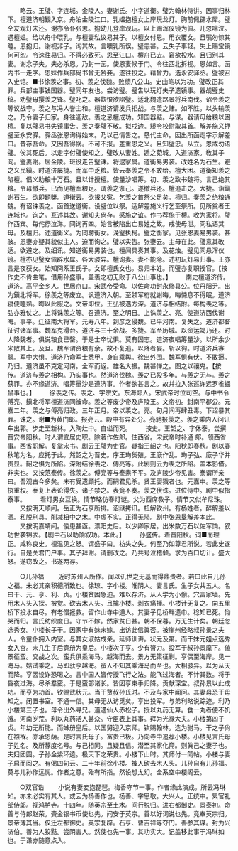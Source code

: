 <!-- { "loadSidebar": true } -->
　　略云。王璧、字连城。金陵人。妻谢氏。小字道衡。璧为翰林侍讲。因事归林下。檀道济朝觐入京。舟泊金陵江口。乳媪抱檀女上岸玩龙灯。胸前佩辟水犀。璧仝友观灯未还。谢亦令仆张恩。抱幼儿登岸观玩。以上赐浑仪镜为佩。儿忽啼泣。遇檀媪。给以舟中喂乳。与檀妻私议易其子。以檀女付恩。用衣覆女。且嘱勿惊其睡。恩抱归。谢视非子。询其故。言喂乳所误。璧恚甚。云失子事轻。失上赐宝镜何可恕。令速往易归。不得必致死。恩至江口。檀舟已去。窘欲投水。且归别其妻。谢念子失。夫必杀恩。乃封一函。使恩妻候于门。令往西北拆视。恩如言。函内书一走字。恩妹作兵部尙书曾无咎妾。遂往投之。藉曾力。选永安驿丞。璧被召入史馆。■书徐羡之事。初、羡之伐魏。败绩八公山。史曲笔以为功。璧改正其罪。兵部主事钱国器。璧同年友也。尝访璧。璧吿以玩灯失子遗镜事。器觇璧史稿。劝璧毋撄羡之锋。璧叱之。器飮恨欲陷璧。适北魏遣路景将兵南伐。诏令羡之等议战守。羡之与冯人誉主和。檀道济请发兵拒战。与羡之赌。如不胜。以头输羡之。乃令妻子归家。身往迎敌。羡之忌檀成功。知国器黠。与谋。器请毋给粮以困檀。复以璧易书失镜事吿。羡之奏璧不敬。拟戍边。矫令校尉取其首。解差施义押璧至永安驿。驿丞张恩询得始末。乃以己情吿之。恳代主命。因出所函走字示解差曰。昔存吾命。又因吾得祸。不可不报。差重恩之义。且知璧忠。从立。恩戒勿语璧。俟其死后。以走字付璧使知之。璧改从妻姓。遁之菀城。入道济家。敎其子冏。璧妻谢。居金陵。班役走吿璧诛。将逮家属。道衡易男装。改姓名为石生。避之义民鎭。时道济屡捷。而军中乏粮。皆云奉羡之令不敢给。檀大困。道衡知羡之陷檀。倡义助粮十万石。且以计授檀。使量沙唱筹。初、羡之致书魏将。言己绝其粮。令毋撤兵。已而见檀军粮足。谓羡之诳己。遂撤兵还。檀追击之。大捷。诣鎭谢石生。欲即题奬。道衡云。欲报父寃。乞羡之首祭父足矣。檀归。奏羡之绝粮通魏。有诏诛羡之。函首送道衡。设璧位以祭。适解差施义行乞至祭所。见所奠者王连城也。询之。互述其故。谢知夫尙存。感施之谊。作书荐施于檀。收为家将。璧作西宾。每侘傺泣涕。冏询再四。始言被陷出亡易姓之故。戒使毋泄。冏私语其母。及檀归。述道衡义。为冏聘衡女。浼璧执柯。璧之衡家。见张恩妻易男装。甚骇。恩妻亦疑其貌似主人。迫而询之。璧以实吿。张妻云。主母在此。璧意其改适。欲避之。及细讯。知道衡易男装也。檀闻具奏其事。及花烛。璧见冏悬浑仪镜。檀亦见璧女佩辟水犀。各大骇异。檀询妻。妻不能隐。述初玩灯易归事。王亦言是夜获女。始知冏系王氏子。女即檀氏女也。易归本姓。而璧亦复职授官。【按作史不肯曲笔。借用孙盛事。盖羡之初无败于八公山事也。】 
　　南史檀道济传。道济。高平金乡人。世居京口。宋武帝受命。以佐命功封永修县公。位丹阳尹。出为鎭北将军。徐羡之等废立。讽道济入朝。至领军府就谢晦。晦悚息不得眠。道济寝便睡熟。晦以此服之。文帝即位。王弘被遇方深。道济与相结附。每构羡之等。弘亦雅仗之。上将诛羡之等。召道济。至之明日。上诛羡之、亮。使道济西伐谢晦。事平。迁征南大将军。元寿八年。到彦之侵魏。已平河南。复失之。道济都督征讨诸军事。魏军克滑台。道济与三十余战。多捷。军至历城。以资运竭乃还。时人降魏者。俱说粮食已罄。于是士卒忧惧。莫有固志。道济夜唱筹量沙。以所余少米散其上。及旦。魏军谓资粮有余。故不复追。以降者妄。斩以徇。时道济兵寡弱。军中大惧。道济乃命军士悉甲。身自乘舆。徐出外围。魏军惧有伏。不敢逼。乃归。道济虽不克定河南。全军而返。雄名大振。魏甚惮之。图之以禳鬼。【按传。道济与羡之相构。乃实事也。然道济伐魏。羡之已殁多年。与羡之无与。羡之获罪。亦不缘道济。唱筹量沙是道济事。作者欲甚言之。故幷拉入张巡许远罗雀掘鼠事也。】 
　　徐羡之传。羡之、字宗文。东海郯人。宋武帝时位司空。与中书令傅亮、鎭北将军檀道济同被命。羡之等废少帝及庐陵王。文帝初。封南平郡公。元嘉二年。羡之与傅亮归政。三年正月。帝以羡之。亮。旬月间再肆丑毒。下诏暴其罪。诛之。谢■为黄门郞。报亮云。殿中有异处分。亮驰报羡之。羡之乘内人问讯车出郭。步走至新林。入陶灶中。自缢而死。 
　　按史。王韶之、字休泰。尝撰晋安帝阳秋。时人谓宜居史职。除著作佐郞。住西省。宋武帝时补通 郞。领西省事。西省职解。复掌宋书。剧云王璧为史官。疑指王韶之也。阳秋即春秋。剧以春秋笔为名。应托于此。然韶之为晋史。序王珣货殖。王廞作乱。珣子弘、廞子华并贵显。韶之惧为所陷。深附结徐羡之、傅亮等。此剧则云为羡之所陷。盖本影借。非实也。又按范泰传。徐羡之。傅亮等与泰素不平。及庐陵少帝见害。泰谓所亲曰。吾观古今多矣。未有受遗顾托。而嗣君见杀。贤王婴戮者也。元嘉中。羡之等执重权。泰复上表论得失。诸子禁之。表竟不奏。羡之伏诛。进位侍中。剧中似指泰事。 
　　看灯男女互换。情节略仿春灯谜。父为西席敎子。情节又似牟尼珠。 
　　又按明天顺间。岳正为石亨所排。诏狱拷讯。杻解钦州。有杨姓者。醉解差以酒。私脱刑具。削减杻中之木。中虚不实。正得无陨。剧中张恩垦解差本此。 
　　又按明嘉靖间。倭患甚亟。漂阳史后。以少卿家居。出米数万石以佐军饷。叙功世袭锦衣。【剧中石以助饷叙功。本此。】 
　　孙盛传。着晋阳秋。词■而理正。咸称良史。桓温见之怒。谓盛子曰。枋头之失。何至乃如尊君所说。若此史遂行。自是关君门户事。其子拜谢。请删改之。乃共号泣稽颡。求为百口切计。盛大怒。遂窃改之。书遂两存。 

　　○儿孙福 
　　近时苏州人所作。闻以讥世之无基而得鼎贵者。若曰此自儿孙之福。未必其亲积德所致也。徐琼、字小楼。淮阴人。妻言氏。生子女共五人。名曰干、元、亨、利、贞。小楼贫困急迫。难以存济。从人学为小偷。穴富家墙。先用木人头入探。被觉。砍去木人头。且擒小楼。剥衣痛捶。小楼计无复之。向五里桥下投水自尽。有老僧拯救。留作山寺中道人。其妻子见桥畔遗巾。稔知已死。恸哭而归。言氏纺织度日。守节不嫁。然家贫日甚。朝不保暮。万无生计矣。朝廷忽选秀女。小楼长子干。因家中有妹未嫁。出访此信眞否。被崖州经略叔孙景之夫人。令童仆拥入内室。与其女淑姑成亲。延师训诲。状元及第。而干妹元姐点选秀女入宫。未几生子后竟册为皇后。小楼次子亨。少有膂力。投军于叔孙景麾下。値景征蛮。交战之次。蛮兵俱乘海马。越海而去。景方无策征剿。亨偶至海岸。见一海马。姑试乘之。马即驮亨越海。蛮人不知其乘海马而至也。大相骇异。以为从天而降。亨因设诈恐喝之。言中国人皆传授飞行之法。能飞过海者。不计其数。将于昏夜过海。尽杀羣蛮。于是蛮部诸长。皆因亨束手归降。贡献琛宝。叔孙景以此成功。而亨为功首。钦赐武状元。当干赘叔孙氏时。不及与家中闻问。其妻母恐干母知之。闭置书室。不通一信。其母无从访觅矣。亨出投军。与弟利略说踪迹。利乃小楼第三子也。母令出外寻兄。道遇仙人赤松子。授以丸药无算。食一丸者便不饥饿。河南岁荒。利以丸药活人甚众。守臣表上其事。拜为光禄大夫。小楼第四子贞。年幼无所能。而姊册皇后。以国舅迎入京师。钦赐翰林。选为驸马。干之子尙在襁褓。亦承恩荫。是时言氏母子。富贵已极。乃向寺中追荐小楼。小楼见言氏母子姓名。及所荐度名号。与己相同。且疑且信。潜至其家化斋。则眞己之妻子也。夫妇团圆。子孙金紫环遶。极天下之荣贵。小楼下山时。其师付一简帖。小楼与妻子启而阅之。有偈四句云。二十年前徐小楼。被人砍去木人头。儿孙自有儿孙福。莫与儿孙作远忧。作者之意。殆有所指。然设想太幻。全系空中楼阁云。 

　　○双官诰 
　　小说有妻妾抱琵琶。梅香守节一事。作者缘此演成。所云冯琳如。亦未必实有其人。或云为杨善作也。杨善、字思敬。大兴人。正统中。累官礼部侍郞。视鸿胪寺。十四年。随英宗至土木。间行脱归。进右都御史。景泰初。命善与侍郞赵荣。賷金银书币使乜先。问安于英宗。善以好词说乜先。竟奉英宗归。景帝薄其当。仅迁左都御史。英宗复辟。石亨、曹吉祥等夺门。善参其谋。封为兴济伯。善为人狡黠。尝阴害人。然使乜先一事。其功实大。记盖移此事于冯琳如也。于谦亦随意点入。 
